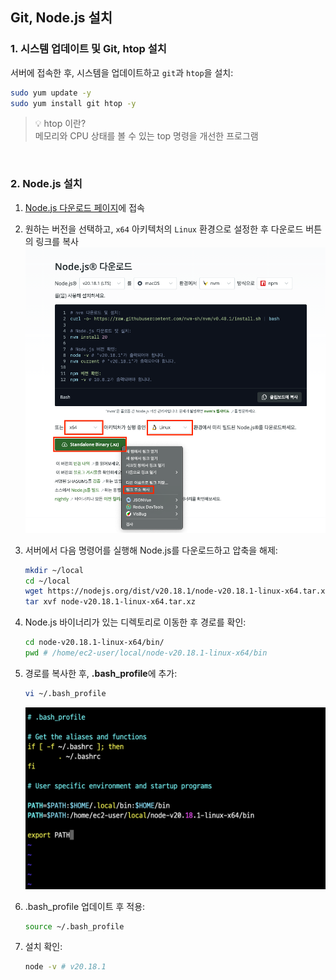 ## Git, Node.js 설치

### 1. 시스템 업데이트 및 Git, htop 설치

서버에 접속한 후, 시스템을 업데이트하고 `git`과 `htop`을 설치:

```bash
sudo yum update -y
sudo yum install git htop -y
```

> 💡 htop 이란?
> <br />
> 메모리와 CPU 상태를 볼 수 있는 top 명령을 개선한 프로그램

<br />

### 2. Node.js 설치

1. [Node.js 다운로드 페이지](https://nodejs.org/ko/download)에 접속
1. 원하는 버전을 선택하고, `x64` 아키텍처의 `Linux` 환경으로 설정한 후 다운로드 버튼의 링크를 복사
   <img src="./images/nodejs-download.png" alt="Node.js Download" width="500" />
1. 서버에서 다음 명령어를 실행해 Node.js를 다운로드하고 압축을 해제:

   ```bash
   mkdir ~/local
   cd ~/local
   wget https://nodejs.org/dist/v20.18.1/node-v20.18.1-linux-x64.tar.xz
   tar xvf node-v20.18.1-linux-x64.tar.xz
   ```

1. Node.js 바이너리가 있는 디렉토리로 이동한 후 경로를 확인:

   ```bash
   cd node-v20.18.1-linux-x64/bin/
   pwd # /home/ec2-user/local/node-v20.18.1-linux-x64/bin
   ```

1. 경로를 복사한 후, **.bash_profile**에 추가:

   ```bash
   vi ~/.bash_profile
   ```

   <img src="./images/update-bash_profile.png" alt="Update .bash_profile" />

1. .bash_profile 업데이트 후 적용:

   ```bash
   source ~/.bash_profile
   ```

1. 설치 확인:

   ```bash
   node -v # v20.18.1
   ```
